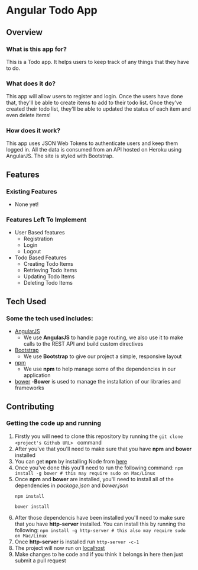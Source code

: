 # Angular Todo App

## Overview

### What is this app for?

This is a Todo app. It helps users to keep track of any things that they have to do.

### What does it do?

This app will allow users to register and login. Once the users have done that, they'll be able to create items to add to their todo list. Once they've created their todo list, they'll be able to updated the status of each item and even delete items!

### How does it work?

This app uses JSON Web Tokens to authenticate users and keep them logged in. All the data is consumed from an API hosted on Heroku using AngularJS. The site is styled with Bootstrap.

## Features

### Existing Features
- None yet!

### Features Left To Implement
- User Based features
  - Registration
  - Login
  - Logout
- Todo Based Features
  - Creating Todo Items
  - Retrieving Todo Items
  - Updating Todo Items
  - Deleting Todo Items


## Tech Used 

### Some the tech used includes:
- [AngularJS](https://angularjs.org/)
   - We use **AngularJS** to handle page routing, we also use it to make calls to the REST API and build custom directives
- [Bootstrap](http://getbootstrap.com/)
  - We use **Bootstrap** to give our project a simple, responsive layout
- [npm](https://www.npmjs.com/)
  - We use **npm** to help manage some of the dependencies in our application
- [bower](https://bower.oi/)
  -**Bower** is used to manage the installation of our libraries and frameworks


## Contributing

### Getting the code up and running
1. Firstly you will need to clone this repository by running the  ```git clone <project's Github URL> ``` command
2. After you've that you'll need to make sure that you have **npm** and **bower** installed
  1. You can get **npm** by installing Node from [here](https://nodejs.org/en/)
  2. Once you've done this you'll need to run the following command:
     `npm install -g bower # this may require sudo on Mac/Linux`
3. Once **npm** and **bower** are installed, you'll need to install all of the dependencies in *package.json* and *bower.json*
   ```
   npm install

   bower install
   ```
4. After those dependencis have been installed you'll need to make sure that you have **http-server** installed. You can install this by running the following: ```npm install -g http-server # this also may require sudo on Mac/Linux```
5. Once **http-server** is installed run ```http-server -c-1```
6. The project will now run on [localhost](http://127.0.0.1:8080)
7. Make changes to he code and if you think it belongs in here then just submit a pull request

